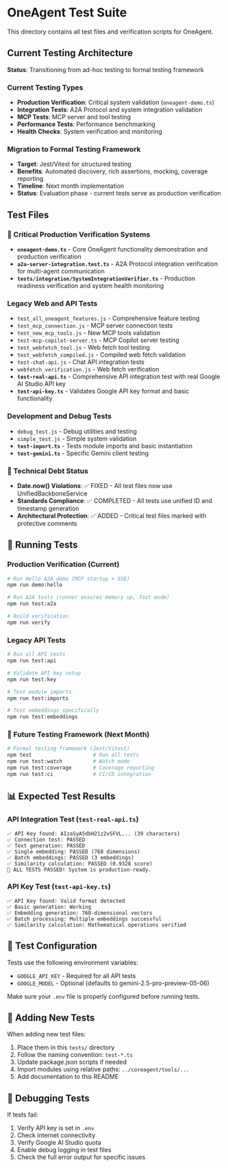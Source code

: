 # OneAgent Test Suite

This directory contains all test files and verification scripts for OneAgent.

## Current Testing Architecture

**Status**: Transitioning from ad-hoc testing to formal testing framework

### Current Testing Types

- **Production Verification**: Critical system validation (`oneagent-demo.ts`)
- **Integration Tests**: A2A Protocol and system integration validation
- **MCP Tests**: MCP server and tool testing
- **Performance Tests**: Performance benchmarking
- **Health Checks**: System verification and monitoring

### Migration to Formal Testing Framework

- **Target**: Jest/Vitest for structured testing
- **Benefits**: Automated discovery, rich assertions, mocking, coverage reporting
- **Timeline**: Next month implementation
- **Status**: Evaluation phase - current tests serve as production verification

## Test Files

### 🚨 Critical Production Verification Systems

- **`oneagent-demo.ts`** - Core OneAgent functionality demonstration and production verification
- **`a2a-server-integration.test.ts`** - A2A Protocol integration verification for multi-agent communication
- **`tests/integration/SystemIntegrationVerifier.ts`** - Production readiness verification and system health monitoring

### Legacy Web and API Tests

- `test_all_oneagent_features.js` - Comprehensive feature testing
- `test_mcp_connection.js` - MCP server connection tests
- `test_new_mcp_tools.js` - New MCP tools validation
- `test-mcp-copilot-server.ts` - MCP Copilot server testing
- `test_webfetch_tool.js` - Web fetch tool testing
- `test_webfetch_compiled.js` - Compiled web fetch validation
- `test-chat-api.js` - Chat API integration tests
- `webfetch_verification.js` - Web fetch verification
- **`test-real-api.ts`** - Comprehensive API integration test with real Google AI Studio API key
- **`test-api-key.ts`** - Validates Google API key format and basic functionality

### Development and Debug Tests

- `debug_test.js` - Debug utilities and testing
- `simple_test.js` - Simple system validation
- **`test-import.ts`** - Tests module imports and basic instantiation
- **`test-gemini.ts`** - Specific Gemini client testing

### 🔧 Technical Debt Status

- **Date.now() Violations**: ✅ FIXED - All test files now use UnifiedBackboneService
- **Standards Compliance**: ✅ COMPLETED - All tests use unified ID and timestamp generation
- **Architectural Protection**: ✅ ADDED - Critical test files marked with protective comments

## 🚀 Running Tests

### Production Verification (Current)

```bash
# Run Hello A2A demo (MCP startup + SSE)
npm run demo:hello

# Run A2A tests (runner ensures memory up, fast mode)
npm run test:a2a

# Build verification
npm run verify
```

### Legacy API Tests

```bash
# Run all API tests
npm run test:api

# Validate API key setup
npm run test:key

# Test module imports
npm run test:imports

# Test embeddings specifically
npm run test:embeddings
```

### 🔮 Future Testing Framework (Next Month)

```bash
# Formal testing framework (Jest/Vitest)
npm test                    # Run all tests
npm run test:watch          # Watch mode
npm run test:coverage       # Coverage reporting
npm run test:ci             # CI/CD integration
```

## 📊 Expected Test Results

### API Integration Test (`test-real-api.ts`)

```
✅ API Key found: AIzaSyA5dbH21z2vSFVL... (39 characters)
✅ Connection test: PASSED
✅ Text generation: PASSED
✅ Single embedding: PASSED (768 dimensions)
✅ Batch embeddings: PASSED (3 embeddings)
✅ Similarity calculation: PASSED (0.9328 score)
🎉 ALL TESTS PASSED! System is production-ready.
```

### API Key Test (`test-api-key.ts`)

```
✅ API Key found: Valid format detected
✅ Basic generation: Working
✅ Embedding generation: 768-dimensional vectors
✅ Batch processing: Multiple embeddings successful
✅ Similarity calculation: Mathematical operations verified
```

## 🔧 Test Configuration

Tests use the following environment variables:

- `GOOGLE_API_KEY` - Required for all API tests
- `GOOGLE_MODEL` - Optional (defaults to gemini-2.5-pro-preview-05-06)

Make sure your `.env` file is properly configured before running tests.

## 📝 Adding New Tests

When adding new test files:

1. Place them in this `tests/` directory
2. Follow the naming convention: `test-*.ts`
3. Update package.json scripts if needed
4. Import modules using relative paths: `../coreagent/tools/...`
5. Add documentation to this README

## 🐛 Debugging Tests

If tests fail:

1. Verify API key is set in `.env`
2. Check internet connectivity
3. Verify Google AI Studio quota
4. Enable debug logging in test files
5. Check the full error output for specific issues
